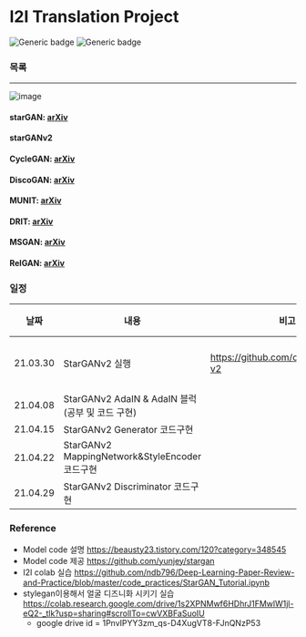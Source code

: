 # I2I Translation Project
![Generic badge](https://img.shields.io/badge/lastupdate(wj)-210402-skyblue.svg) ![Generic badge](https://img.shields.io/badge/lastupdate(sg)-210402-pink.svg)

### 목록

---
![image](https://user-images.githubusercontent.com/70633080/113829813-e5367b00-97c0-11eb-94a1-945f2794aa89.png)
#### starGAN: [arXiv](https://arxiv.org/pdf/1711.09020.pdf)
#### starGANv2
#### CycleGAN: [arXiv](https://arxiv.org/pdf/1703.10593.pdf)
#### DiscoGAN: [arXiv](https://arxiv.org/pdf/1703.05192.pdf)
#### MUNIT: [arXiv](https://arxiv.org/pdf/1804.04732.pdf)
#### DRIT: [arXiv](https://arxiv.org/pdf/1905.01270.pdf)
#### MSGAN: [arXiv](https://arxiv.org/pdf/1903.05628.pdf)
#### RelGAN: [arXiv](https://arxiv.org/pdf/1908.07269.pdf)

### 일정
|날짜|내용|비고|결과|
|---|---|---|---|
|21.03.30|StarGANv2 실행|https://github.com/clovaai/stargan-v2|🤦‍♀️실패🤦‍♀️|
|21.04.08|StarGANv2 AdaIN & AdaIN 블럭(공부 및 코드 구현)|||
|21.04.15|StarGANv2 Generator 코드구현|||
|21.04.22|StarGANv2 MappingNetwork&StyleEncoder 코드구현|||
|21.04.29|StarGANv2 Discriminator 코드구현|||


### Reference

- Model code 설명 <https://beausty23.tistory.com/120?category=348545>
- Model code 제공 <https://github.com/yunjey/stargan>
- I2I colab 실습 <https://github.com/ndb796/Deep-Learning-Paper-Review-and-Practice/blob/master/code_practices/StarGAN_Tutorial.ipynb>
- stylegan이용해서 얼굴 디즈니화 시키기 실습<https://colab.research.google.com/drive/1s2XPNMwf6HDhrJ1FMwlW1jl-eQ2-_tlk?usp=sharing#scrollTo=cwVXBFaSuoIU>
  - google drive id = 1PnvIPYY3zm_qs-D4XugVT8-FJnQNzP53
